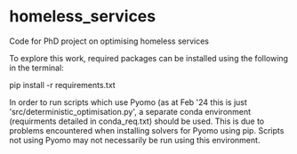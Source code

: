 # homeless_services
Code for PhD project on optimising homeless services

To explore this work, required packages can be installed using the following in the terminal: 

pip install -r requirements.txt

In order to run scripts which use Pyomo (as at Feb '24 this is just 'src/deterministic_optimisation.py', a separate conda environment (requirments detailed in conda_req.txt) should be used.
This is due to problems encountered when installing solvers for Pyomo using pip. 
Scripts not using Pyomo may not necessarily be run using this environment. 
